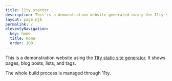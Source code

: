 ```yaml
---
title: 11ty starter
description: This is a demonstration website generated using the 11ty static site generator.
layout: page.njk
permalink: /
eleventyNavigation:
  key: home
  title: Home
  order: 100
---
```


This is a demonstration website using the [11ty static site generator](https://www.11ty.dev/). It shows pages, blog posts, lists, and tags.

The whole build process is managed through 11ty.